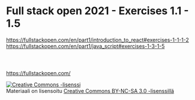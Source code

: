 # Full stack open 2021 - Exercises 1.1 - 1.5

<a> https://fullstackopen.com/en/part1/introduction_to_react#exercises-1-1-1-2 </a>
<a> https://fullstackopen.com/en/part1/java_script#exercises-1-3-1-5 </a>
<br/>
<br/>

#

<https://fullstackopen.com/>

<a rel="license" href="http://creativecommons.org/licenses/by-nc-sa/3.0/">
  <img alt="Creative Commons -lisenssi" style="border-width:0" src="https://i.creativecommons.org/l/by-nc-sa/3.0/88x31.png"
  />
</a>
<br/> Materiaali on lisensoitu
<a rel="license" href="http://creativecommons.org/licenses/by-nc-sa/3.0/">Creative Commons BY-NC-SA 3.0 -lisenssillä</a>

